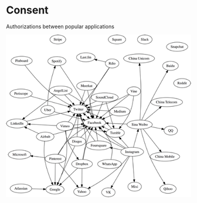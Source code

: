 # Consent

Authorizations between popular applications

![consent.png](https://raw.githubusercontent.com/0x00B1/consent/master/consent.png)
